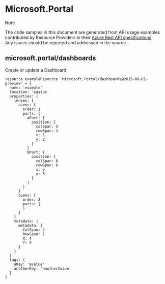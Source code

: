 # Microsoft.Portal
  
> [!NOTE]
> The code samples in this document are generated from API usage examples contributed by Resource Providers in their [Azure Rest API specifications](https://github.com/Azure/azure-rest-api-specs). Any issues should be reported and addressed in the source.


## microsoft.portal/dashboards

Create or update a Dashboard
```bicep
resource exampleResource 'Microsoft.Portal/dashboards@2015-08-01-preview' = {
  name: 'example'
  location: 'eastus'
  properties: {
    lenses: {
      aLens: {
        order: 1
        parts: {
          aPart: {
            position: {
              colSpan: 3
              rowSpan: 4
              x: 1
              y: 2
            }
          }
          bPart: {
            position: {
              colSpan: 6
              rowSpan: 6
              x: 5
              y: 5
            }
          }
        }
      }
      bLens: {
        order: 2
        parts: {
        }
      }
    }
    metadata: {
      metadata: {
        ColSpan: 2
        RowSpan: 1
        X: 4
        Y: 3
      }
    }
  }
  tags: {
    aKey: 'aValue'
    anotherKey: 'anotherValue'
  }
}
```
